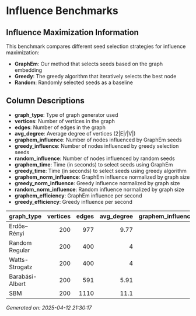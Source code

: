 # Influence Benchmarks

## Influence Maximization Information

This benchmark compares different seed selection strategies for influence maximization:

- **GraphEm**: Our method that selects seeds based on the graph embedding
- **Greedy**: The greedy algorithm that iteratively selects the best node
- **Random**: Randomly selected seeds as a baseline

## Column Descriptions

- **graph_type**: Type of graph generator used
- **vertices**: Number of vertices in the graph
- **edges**: Number of edges in the graph
- **avg_degree**: Average degree of vertices (2|E|/|V|)
- **graphem_influence**: Number of nodes influenced by GraphEm seeds
- **greedy_influence**: Number of nodes influenced by greedy selection seeds
- **random_influence**: Number of nodes influenced by random seeds
- **graphem_time**: Time (in seconds) to select seeds using GraphEm
- **greedy_time**: Time (in seconds) to select seeds using greedy algorithm
- **graphem_norm_influence**: GraphEm influence normalized by graph size
- **greedy_norm_influence**: Greedy influence normalized by graph size
- **random_norm_influence**: Random influence normalized by graph size
- **graphem_efficiency**: GraphEm influence per second
- **greedy_efficiency**: Greedy influence per second

| graph_type      |   vertices |   edges |   avg_degree |   graphem_influence |   greedy_influence |   random_influence | graphem_time   | greedy_time   |   graphem_norm_influence |   greedy_norm_influence |   random_norm_influence |   graphem_efficiency |   greedy_efficiency |
|:----------------|-----------:|--------:|-------------:|--------------------:|-------------------:|-------------------:|:---------------|:--------------|-------------------------:|------------------------:|------------------------:|---------------------:|--------------------:|
| Erdős–Rényi     |        200 |     977 |         9.77 |                   0 |                  0 |                  0 | 0.04s          | 5.74s         |                        0 |                       0 |                       0 |                    0 |                   0 |
| Random Regular  |        200 |     400 |         4    |                   0 |                  0 |                  0 | 0.04s          | 4.82s         |                        0 |                       0 |                       0 |                    0 |                   0 |
| Watts-Strogatz  |        200 |     400 |         4    |                   0 |                  0 |                  0 | 0.03s          | 4.66s         |                        0 |                       0 |                       0 |                    0 |                   0 |
| Barabási-Albert |        200 |     591 |         5.91 |                   0 |                  0 |                  0 | 0.04s          | 5.11s         |                        0 |                       0 |                       0 |                    0 |                   0 |
| SBM             |        200 |    1110 |        11.1  |                   0 |                  0 |                  0 | 0.04s          | 6.49s         |                        0 |                       0 |                       0 |                    0 |                   0 |


*Generated on: 2025-04-12 21:30:17*